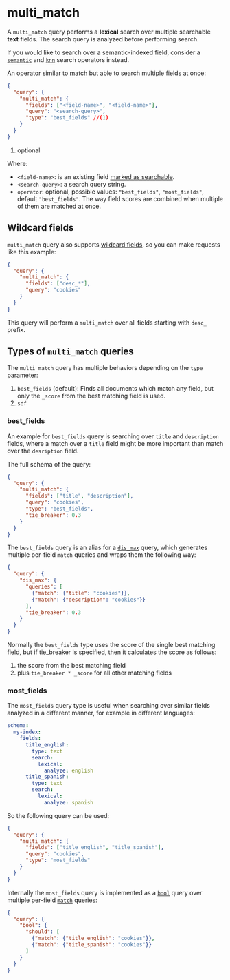 # multi_match

A `multi_match` query performs a **lexical** search over multiple  searchable **text** fields. The search query is analyzed before performing search.

If you would like to search over a semantic-indexed field, consider a [`semantic`](semantic.md) and [`knn`](knn.md) search operators instead.

An operator similar to [match](#match) but able to search multiple fields at once:

```json
{
  "query": {
    "multi_match": {
      "fields": ["<field-name>", "<field-name>"],
      "query": "<search-query>",
      "type": "best_fields" //(1) 
    }
  }
}
```

1. optional

Where:

* `<field-name>`: is an existing field [marked as searchable](../../features/indexing/mapping.md).
* `<search-query>`: a search query string.
* `operator`: optional, possible values: `"best_fields"`, `"most_fields"`, default `"best_fields"`. The way field scores are combined when multiple of them are matched at once. 

## Wildcard fields

`multi_match` query also supports [wildcard fields](../../../indexing/mapping.md#wildcard-fields), so you can make requests like this example:


```json
{
  "query": {
    "multi_match": {
      "fields": ["desc_*"],
      "query": "cookies" 
    }
  }
}
```

This query will perform a `multi_match` over all fields starting with `desc_` prefix.

## Types of `multi_match` queries

The `multi_match` query has multiple behaviors depending on the `type` parameter:

1. `best_fields` (default): Finds all documents which match any field, but only the `_score` from the best matching field is used.
2. `sdf`

### best_fields

An example for `best_fields` query is searching over `title` and `description` fields, where a match over a `title` field might be more important than match over the `desription` field.

The full schema of the query:

```json
{
  "query": {
    "multi_match": {
      "fields": ["title", "description"],
      "query": "cookies",
      "type": "best_fields",
      "tie_breaker": 0.3
    }
  }
}
```

The `best_fields` query is an alias for a [`dis_max`](dis_max.md) query, which generates multiple per-field `match` queries and wraps them the following way:

```json
{
  "query": {
    "dis_max": {
      "queries": [
        {"match": {"title": "cookies"}},
        {"match": {"description": "cookies"}}
      ],
      "tie_breaker": 0.3
    }
  }
}
```

Normally the `best_fields` type uses the score of the single best matching field, but if tie_breaker is specified, then it calculates the score as follows:

1. the score from the best matching field
2. plus `tie_breaker * _score` for all other matching fields

### most_fields

The `most_fields` query type is useful when searching over similar fields analyzed in a different manner, for example in different languages:

```yaml
schema:
  my-index:
    fields:
      title_english:
        type: text
        search:
          lexical:
            analyze: english
      title_spanish:
        type: text
        search:
          lexical:
            analyze: spanish
```

So the following query can be used:

```json
{
  "query": {
    "multi_match": {
      "fields": ["title_english", "title_spanish"],
      "query": "cookies",
      "type": "most_fields"
    }
  }
}
```

Internally the `most_fields` query is implemented as a [`bool`](bool.md) query over multiple per-field [`match`](match.md) queries:

```json
{
  "query": {
    "bool": {
      "should": [
        {"match": {"title_english": "cookies"}},
        {"match": {"title_spanish": "cookies"}}
      ]
    }
  }
}
```


